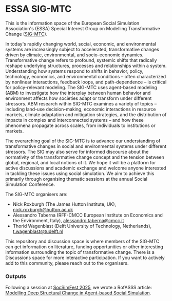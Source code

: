 # ESSA SIG-MTC
This is the information space of the European Social Simulation Association's (ESSA) Special Interest Group on Modelling Transformative Change ([SIG-MTC](http://www.essa.eu.org/sig/sig-mtc/)). 

In today's rapidly changing world, social, economic, and environmental systems are increasingly subject to accelerated, transformative changes driven by climate, environmental, and socio-economic dynamics. Transformative change refers to profound, systemic shifts that radically reshape underlying structures, processes and relationships  within a system. Understanding how systems respond to shifts in behavior, policy, technology, economics, and environmental conditions – often characterized by nonlinear interactions, feedback loops, and path-dependence – is critical for policy-relevant modeling. The SIG-MTC uses agent-based modeling (ABM) to investigate how the interplay between human behavior and environment affects how societies adapt or transform under different stressors. ABM research within SIG-MTC examines a variety of topics – including land-use decision-making, economic interactions in resource markets, climate adaptation and mitigation strategies, and the distribution of impacts in complex and interconnected systems – and how these phenomena propagate across scales, from individuals to institutions or markets.

The overarching goal of the SIG-MTC is to advance our understanding of transformative changes in social and environmental systems under different stressors. The SIG may also serve for informed discourse about the normativity of the transformative change concept and the tension between global, regional, and local notions of it. We hope it will be a platform for active discussions and academic exchange and welcome anyone interested in tackling these issues using social simulation. We aim to achieve this primarily through organising thematic sessions at the annual Social Simulation Conference.   

The SIG-MTC organisers are:
- Nick Roxburgh (The James Hutton Institute, UK), <nick.roxburgh@hutton.ac.uk> 
- Alessandro Taberna (RFF-CMCC European Institute on Economics and the Environment, Italy), <alessandro.taberna@cmcc.it>
- Thorid Wagenblast (Delft University of Technology, Netherlands), <t.wagenblast@tudelft.nl>

This repository and discussion space is where members of the SIG-MTC can get information on literature, funding opportunities or other interesting information surrounding the topic of transformative change. There is a Discussions space for more interactive participation. If you want to actively add to this community, please reach out to the organisers. 

### Outputs
Following a session at [SocSimFest 2025](https://www.socsimfest.eu/programme-2025/wednesday-21-may-2025/), we wrote a RofASSS article: [Modelling Deep Structural Change in Agent-based Social Simulation](https://rofasss.org/2025/08/08/structch/).
